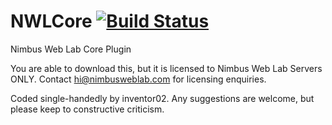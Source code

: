 # NWLCore [![Build Status](https://travis-ci.org/inventor02/NWLCore.svg?branch=master)](https://travis-ci.org/inventor02/NWLCore)
Nimbus Web Lab Core Plugin

You are able to download this, but it is licensed to Nimbus Web Lab Servers ONLY. Contact hi@nimbusweblab.com for licensing enquiries.

Coded single-handedly by inventor02. Any suggestions are welcome, but please keep to constructive criticism.

